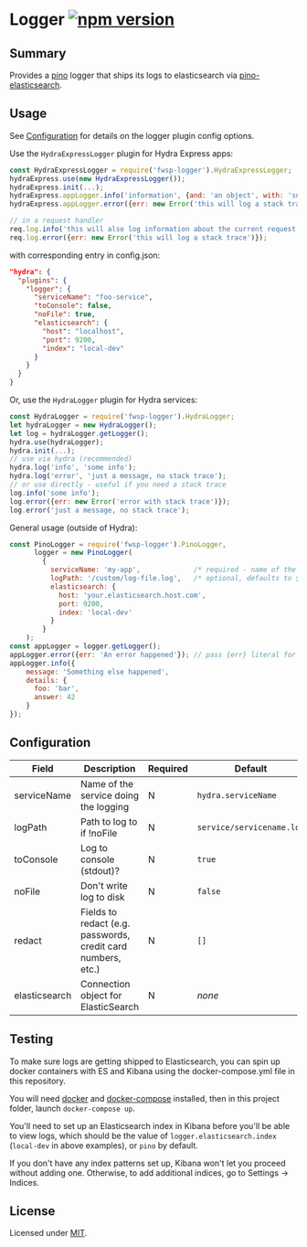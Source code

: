 # Logger [![npm version](https://badge.fury.io/js/fwsp-logger.svg)](https://badge.fury.io/js/fwsp-logger)

## Summary

Provides a [pino](https://github.com/pinojs/pino) logger
that ships its logs to elasticsearch via [pino-elasticsearch](https://github.com/pinojs/pino-elasticsearch).

## Usage

See [Configuration](https://github.com/flywheelsports/fwsp-logger#configuration) for details on the logger plugin config options.

Use the `HydraExpressLogger` plugin for Hydra Express apps:
```javascript
const HydraExpressLogger = require('fwsp-logger').HydraExpressLogger;
hydraExpress.use(new HydraExpressLogger());
hydraExpress.init(...);
hydraExpress.appLogger.info('information', {and: 'an object', with: 'some stuff'});
hydraExpress.appLogger.error({err: new Error('this will log a stack trace')});

// in a request handler
req.log.info('this will also log information about the current request');
req.log.error({err: new Error('this will log a stack trace')});

```
with corresponding entry in config.json:
```json
"hydra": {
  "plugins": {
    "logger": {
      "serviceName": "foo-service",
      "toConsole": false,
      "noFile": true,
      "elasticsearch": {
        "host": "localhost",
        "port": 9200,
        "index": "local-dev"
      }
    }
  }
}
```

Or, use the `HydraLogger` plugin for Hydra services:
```javascript
const HydraLogger = require('fwsp-logger').HydraLogger;
let hydraLogger = new HydraLogger();
let log = hydraLogger.getLogger();
hydra.use(hydraLogger);
hydra.init(...);
// use via hydra (recommended)
hydra.log('info', 'some info');
hydra.log('error', 'just a message, no stack trace');
// or use directly - useful if you need a stack trace
log.info('some info');
log.error({err: new Error('error with stack trace')});
log.error('just a message, no stack trace');
```

General usage (outside of Hydra):
```javascript
const PinoLogger = require('fwsp-logger').PinoLogger,
      logger = new PinoLogger(
        {
          serviceName: 'my-app',             /* required - name of the app writing logs */
          logPath: '/custom/log-file.log',   /* optional, defaults to ${cwd()}/serviceName.log */
          elasticsearch: {
            host: 'your.elasticsearch.host.com',
            port: 9200,
            index: 'local-dev'
          }
        }
    );
const appLogger = logger.getLogger();
appLogger.error({err: 'An error happened'}); // pass {err} literal for proper error serialization
appLogger.info({
    message: 'Something else happened',
    details: {
      foo: 'bar',
      answer: 42
    }
});
```

## Configuration

| Field | Description | Required | Default
| --- | --- | ---| ---
| serviceName | Name of the service doing the logging | N | `hydra.serviceName`
| logPath | Path to log to if !noFile | N | `service/servicename.log`
| toConsole | Log to console (stdout)? | N | `true`
| noFile | Don't write log to disk | N | `false`
| redact | Fields to redact (e.g. passwords, credit card numbers, etc.) | N | `[]`
| elasticsearch | Connection object for ElasticSearch | N | *none*

## Testing

To make sure logs are getting shipped to Elasticsearch,
you can spin up docker containers with ES and Kibana
using the docker-compose.yml file in this repository.


You will need [docker](https://www.docker.com/) and
[docker-compose](https://docs.docker.com/compose/) installed,
then in this project folder, launch `docker-compose up`.

You'll need to set up an Elasticsearch index in Kibana
before you'll be able to view logs, which should be the value of
`logger.elasticsearch.index` (`local-dev` in above examples),
or `pino` by default.

If you don't have any index patterns set up, Kibana won't let you
proceed without adding one. Otherwise, to add additional indices,
go to Settings -> Indices.

## License

Licensed under [MIT](./LICENSE.txt).
